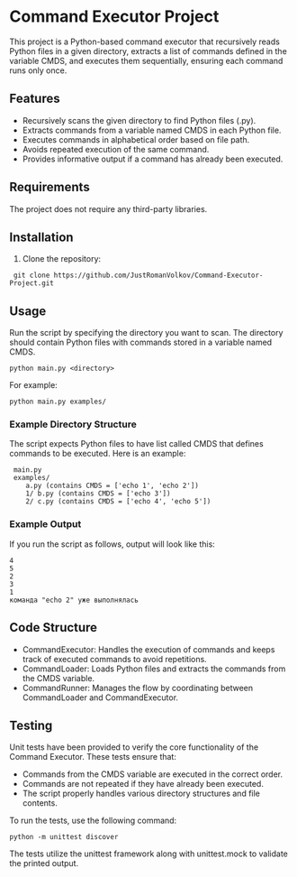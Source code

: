 # Command Executor Project 
This project is a Python-based command executor that recursively reads Python files in a given directory, extracts a list of commands defined in the variable CMDS, and executes them sequentially, ensuring each command runs only once.

## Features 
- Recursively scans the given directory to find Python files (.py). 
- Extracts commands from a variable named CMDS in each Python file. 
- Executes commands in alphabetical order based on file path. 
- Avoids repeated execution of the same command. 
- Provides informative output if a command has already been executed.

## Requirements 
The project does not require any third-party libraries. 

## Installation 
1. Clone the repository: 
``` 
 git clone https://github.com/JustRomanVolkov/Command-Executor-Project.git
```

## Usage 
Run the script by specifying the directory you want to scan. The directory should contain Python files with commands stored in a variable named CMDS.

```
python main.py <directory> 
```
For example: 
```
python main.py examples/ 
```

### Example Directory Structure 
The script expects Python files to have list called CMDS that defines commands to be executed. Here is an example:

``` 
 main.py 
 examples/ 
    a.py (contains CMDS = ['echo 1', 'echo 2']) 
    1/ b.py (contains CMDS = ['echo 3']) 
    2/ c.py (contains CMDS = ['echo 4', 'echo 5']) 
``` 
### Example Output 
If you run the script as follows, output will look like this: 
 ``` 
4
5
2
3
1
команда "echo 2" уже выполнялась
``` 

## Code Structure 
- CommandExecutor: Handles the execution of commands and keeps track of executed commands to avoid repetitions. 
- CommandLoader: Loads Python files and extracts the commands from the CMDS variable. 
- CommandRunner: Manages the flow by coordinating between CommandLoader and CommandExecutor.


## Testing 
Unit tests have been provided to verify the core functionality of the Command Executor. 
These tests ensure that: 
- Commands from the CMDS variable are executed in the correct order. 
- Commands are not repeated if they have already been executed. 
- The script properly handles various directory structures and file contents. 
 
To run the tests, use the following command: 
``` 
python -m unittest discover 
```
The tests utilize the unittest framework along with unittest.mock to validate the printed output.
